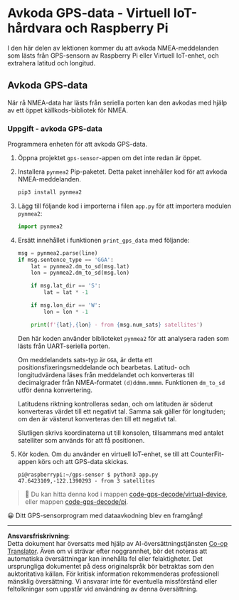 <!--
CO_OP_TRANSLATOR_METADATA:
{
  "original_hash": "cbb8c285bc64c5192fae3368fb5077d2",
  "translation_date": "2025-08-27T21:26:18+00:00",
  "source_file": "3-transport/lessons/1-location-tracking/single-board-computer-gps-decode.md",
  "language_code": "sv"
}
-->
# Avkoda GPS-data - Virtuell IoT-hårdvara och Raspberry Pi

I den här delen av lektionen kommer du att avkoda NMEA-meddelanden som lästs från GPS-sensorn av Raspberry Pi eller Virtuell IoT-enhet, och extrahera latitud och longitud.

## Avkoda GPS-data

När rå NMEA-data har lästs från seriella porten kan den avkodas med hjälp av ett öppet källkods-bibliotek för NMEA.

### Uppgift - avkoda GPS-data

Programmera enheten för att avkoda GPS-data.

1. Öppna projektet `gps-sensor`-appen om det inte redan är öppet.

1. Installera `pynmea2` Pip-paketet. Detta paket innehåller kod för att avkoda NMEA-meddelanden.

    ```sh
    pip3 install pynmea2
    ```

1. Lägg till följande kod i importerna i filen `app.py` för att importera modulen `pynmea2`:

    ```python
    import pynmea2
    ```

1. Ersätt innehållet i funktionen `print_gps_data` med följande:

    ```python
    msg = pynmea2.parse(line)
    if msg.sentence_type == 'GGA':
        lat = pynmea2.dm_to_sd(msg.lat)
        lon = pynmea2.dm_to_sd(msg.lon)

        if msg.lat_dir == 'S':
            lat = lat * -1

        if msg.lon_dir == 'W':
            lon = lon * -1

        print(f'{lat},{lon} - from {msg.num_sats} satellites')
    ```

    Den här koden använder biblioteket `pynmea2` för att analysera raden som lästs från UART-seriella porten.

    Om meddelandets sats-typ är `GGA`, är detta ett positionsfixeringsmeddelande och bearbetas. Latitud- och longitudvärdena läses från meddelandet och konverteras till decimalgrader från NMEA-formatet `(d)ddmm.mmmm`. Funktionen `dm_to_sd` utför denna konvertering.

    Latitudens riktning kontrolleras sedan, och om latituden är söderut konverteras värdet till ett negativt tal. Samma sak gäller för longituden; om den är västerut konverteras den till ett negativt tal.

    Slutligen skrivs koordinaterna ut till konsolen, tillsammans med antalet satelliter som används för att få positionen.

1. Kör koden. Om du använder en virtuell IoT-enhet, se till att CounterFit-appen körs och att GPS-data skickas.

    ```output
    pi@raspberrypi:~/gps-sensor $ python3 app.py 
    47.6423109,-122.1390293 - from 3 satellites
    ```

> 💁 Du kan hitta denna kod i mappen [code-gps-decode/virtual-device](../../../../../3-transport/lessons/1-location-tracking/code-gps-decode/virtual-device), eller mappen [code-gps-decode/pi](../../../../../3-transport/lessons/1-location-tracking/code-gps-decode/pi).

😀 Ditt GPS-sensorprogram med dataavkodning blev en framgång!

---

**Ansvarsfriskrivning**:  
Detta dokument har översatts med hjälp av AI-översättningstjänsten [Co-op Translator](https://github.com/Azure/co-op-translator). Även om vi strävar efter noggrannhet, bör det noteras att automatiska översättningar kan innehålla fel eller felaktigheter. Det ursprungliga dokumentet på dess originalspråk bör betraktas som den auktoritativa källan. För kritisk information rekommenderas professionell mänsklig översättning. Vi ansvarar inte för eventuella missförstånd eller feltolkningar som uppstår vid användning av denna översättning.